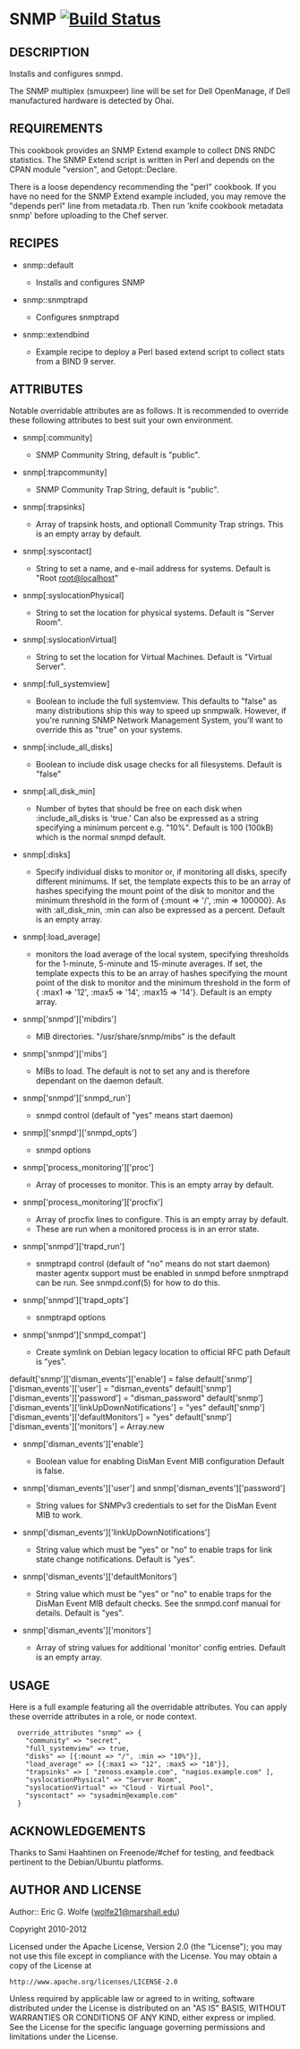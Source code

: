 # SNMP [![Build Status](https://secure.travis-ci.org/atomic-penguin/cookbook-snmp.png?branch=master)](http://travis-ci.org/atomic-penguin/cookbook-snmp)

## DESCRIPTION

Installs and configures snmpd.

The SNMP multiplex (smuxpeer) line will be set for Dell OpenManage, if Dell
manufactured hardware is detected by Ohai.

## REQUIREMENTS

This cookbook provides an SNMP Extend example to collect DNS RNDC statistics.
The SNMP Extend script is written in Perl and depends on the CPAN module "version",
and Getopt::Declare.

There is a loose dependency recommending the "perl" cookbook.
If you have no need for the SNMP Extend example included, you may remove the
"depends perl" line from metadata.rb. Then run 'knife cookbook metadata snmp'
before uploading to the Chef server.

## RECIPES

* snmp::default
  - Installs and configures SNMP

* snmp::snmptrapd
  - Configures snmptrapd

* snmp::extendbind
  - Example recipe to deploy a Perl based extend script to collect stats
    from a BIND 9 server.

## ATTRIBUTES

Notable overridable attributes are as follows.  It is recommended to override
these following attributes to best suit your own environment.

* snmp[:community]
  - SNMP Community String, default is "public".

* snmp[:trapcommunity]
  - SNMP Community Trap String, default is "public".

* snmp[:trapsinks]
  - Array of trapsink hosts, and optionall Community Trap strings.
    This is an empty array by default.

* snmp[:syscontact]
  - String to set a name, and e-mail address for systems.
    Default is "Root <root@localhost>"

* snmp[:syslocationPhysical]
  - String to set the location for physical systems.
    Default is "Server Room".

* snmp[:syslocationVirtual]
  - String to set the location for Virtual Machines.
    Default is "Virtual Server".

* snmp[:full\_systemview]
  - Boolean to include the full systemview.
    This defaults to "false" as many distributions ship this way to speed up
     snmpwalk.  However, if you're running SNMP Network Management System,
     you'll want to override this as "true" on your systems.

* snmp[:include\_all\_disks]
  - Boolean to include disk usage checks for all filesystems.
    Default is "false"

* snmp[:all\_disk\_min]
  - Number of bytes that should be free on each disk when :include\_all\_disks 
    is 'true.'  Can also be expressed as a string specifying a minimum percent
    e.g. "10%".
    Default is 100 (100kB) which is the normal snmpd default.

* snmp[:disks]
  - Specify individual disks to monitor or, if monitoring all disks, specify 
    different minimums.  If set, the template expects this to be an 
    array of hashes specifying the mount point of the disk to monitor and
    the minimum threshold in the form of {:mount => '/', :min => 100000}.
    As with :all\_disk\_min, :min can also be expressed as a percent.
    Default is an empty array.

* snmp[:load_average]
  - monitors the load average of the local system, specifying thresholds for the
    1-minute, 5-minute and 15-minute averages. If set, the template expects this to be an
    array of hashes specifying the mount point of the disk to monitor and
    the minimum threshold in the form of { :max1 => '12', :max5 => '14', :max15 => '14'}.
    Default is an empty array.

* snmp['snmpd']['mibdirs']
  - MIB directories.  "/usr/share/snmp/mibs" is the default

* snmp['snmpd']['mibs']
  - MIBs to load.  The default is not to set any and is therefore dependant
     on the daemon default.

* snmp['snmpd']['snmpd_run']
  - snmpd control (default of "yes" means start daemon)

* snmp]['snmpd']['snmpd_opts']
  - snmpd options

* snmp['process_monitoring']['proc']
  - Array of processes to monitor. This is an empty array by default.

* snmp['process_monitoring']['procfix']
  - Array of procfix lines to configure. This is an empty array by default.
  - These are run when a monitored process is in an error state.

* snmp['snmpd']['trapd_run']
  - snmptrapd control (default of "no" means do not start daemon)
    master agentx support must be enabled in snmpd before snmptrapd
    can be run.  See snmpd.conf(5) for how to do this.

* snmp['snmpd']['trapd_opts']
  - snmptrapd options

* snmp['snmpd']['snmpd_compat']
  - Create symlink on Debian legacy location to official RFC path
    Default is "yes".

default['snmp']['disman_events']['enable'] = false
default['snmp']['disman_events']['user'] = "disman_events"
default['snmp']['disman_events']['password'] = "disman_password"
default['snmp']['disman_events']['linkUpDownNotifications'] = "yes"
default['snmp']['disman_events']['defaultMonitors'] = "yes"
default['snmp']['disman_events']['monitors'] = Array.new

* snmp['disman_events']['enable']
  - Boolean value for enabling DisMan Event MIB configuration
    Default is false.

* snmp['disman_events']['user'] and snmp['disman_events']['password']
  - String values for SNMPv3 credentials to set for the DisMan Event MIB
    to work.

* snmp['disman_events']['linkUpDownNotifications']
  - String value which must be "yes" or "no" to enable traps for link
    state change notifications.
    Default is "yes".

* snmp['disman_events']['defaultMonitors']
  - String value which must be "yes" or "no" to enable traps for the
    DisMan Event MIB default checks. See the snmpd.conf manual for details.
    Default is "yes".

* snmp['disman_events']['monitors']
  - Array of string values for additional 'monitor' config entries.
    Default is an empty array.

## USAGE

Here is a full example featuring all the overridable attributes.
You can apply these override attributes in a role, or node context.

```
  override_attributes "snmp" => {
    "community" => "secret",
    "full_systemview" => true,
    "disks" => [{:mount => "/", :min => "10%"}],
    "load_average" => [{:max1 => "12", :max5 => "18"}],
    "trapsinks" => [ "zenoss.example.com", "nagios.example.com" ],
    "syslocationPhysical" => "Server Room",
    "syslocationVirtual" => "Cloud - Virtual Pool",
    "syscontact" => "sysadmin@example.com"
  }
```

## ACKNOWLEDGEMENTS

Thanks to Sami Haahtinen <zanaga> on Freenode/#chef for testing,
and feedback pertinent to the Debian/Ubuntu platforms.

## AUTHOR AND LICENSE

Author:: Eric G. Wolfe (<wolfe21@marshall.edu>)

Copyright 2010-2012

Licensed under the Apache License, Version 2.0 (the "License");
you may not use this file except in compliance with the License.
You may obtain a copy of the License at

    http://www.apache.org/licenses/LICENSE-2.0

Unless required by applicable law or agreed to in writing, software
distributed under the License is distributed on an "AS IS" BASIS,
WITHOUT WARRANTIES OR CONDITIONS OF ANY KIND, either express or implied.
See the License for the specific language governing permissions and
limitations under the License.
